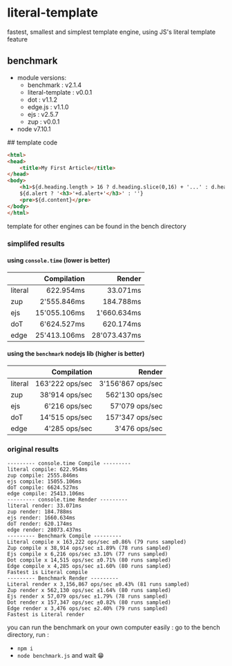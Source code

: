 # literal-template
fastest, smallest and simplest template engine, using JS's literal template feature

## benchmark

 * module versions:
   * benchmark : v2.1.4
   * literal-template : v0.0.1
   * dot : v1.1.2
   * edge.js : v1.1.0
   * ejs : v2.5.7
   * zup : v0.0.1
 * node v7.10.1

## template code

```html
<html>
<head>
	<title>My First Article</title>
</head>
<body>
	<h1>${d.heading.length > 16 ? d.heading.slice(0,16) + '...' : d.heading}</h1>
	${d.alert ? '<h3>'+d.alert+'</h3>' : ''}
	<pre>${d.content}</pre>
</body>
</html>
```
template for other engines can be found in the bench directory



### simplifed results

#### using `console.time` (lower is better)

|               |  Compilation  |     Render    |
| ------------- |          ---: |          ---: |
|    literal    |     622.954ms |     33.071ms  |
|      zup      |   2'555.846ms |    184.788ms  |
|      ejs      |  15'055.106ms |  1'660.634ms  |
|      doT      |   6'624.527ms |    620.174ms  |
|      edge     |  25'413.106ms | 28'073.437ms  |


#### using the `benchmark` nodejs lib (higher is better)
|               |    Compilation   |       Render        |
| ------------- |             ---: |                ---: |
|    literal    |  163'222 ops/sec |  3'156'867 ops/sec  |
|      zup      |   38'914 ops/sec |    562'130 ops/sec  |
|      ejs      |    6'216 ops/sec |     57'079 ops/sec  |
|      doT      |   14'515 ops/sec |    157'347 ops/sec  |
|      edge     |    4'285 ops/sec |      3'476 ops/sec  |



### original results
```
--------- console.time Compile ---------
literal compile: 622.954ms
zup compile: 2555.846ms
ejs compile: 15055.106ms
doT compile: 6624.527ms
edge compile: 25413.106ms
--------- console.time Render ---------
literal render: 33.071ms
zup render: 184.788ms
ejs render: 1660.634ms
doT render: 620.174ms
edge render: 28073.437ms
--------- Benchmark Compile ---------
Literal compile x 163,222 ops/sec ±0.86% (79 runs sampled)
Zup compile x 38,914 ops/sec ±1.89% (78 runs sampled)
Ejs compile x 6,216 ops/sec ±3.10% (77 runs sampled)
Dot compile x 14,515 ops/sec ±0.71% (80 runs sampled)
Edge compile x 4,285 ops/sec ±1.60% (80 runs sampled)
Fastest is Literal compile
--------- Benchmark Render ---------
Literal render x 3,156,867 ops/sec ±0.43% (81 runs sampled)
Zup render x 562,130 ops/sec ±1.64% (80 runs sampled)
Ejs render x 57,079 ops/sec ±1.79% (78 runs sampled)
Dot render x 157,347 ops/sec ±0.82% (80 runs sampled)
Edge render x 3,476 ops/sec ±2.40% (79 runs sampled)
Fastest is Literal render

```


you can run the benchmark on your own computer easily :
go to the bench directory, run :
- `npm i`
- `node benchmark.js`
and wait :grin: